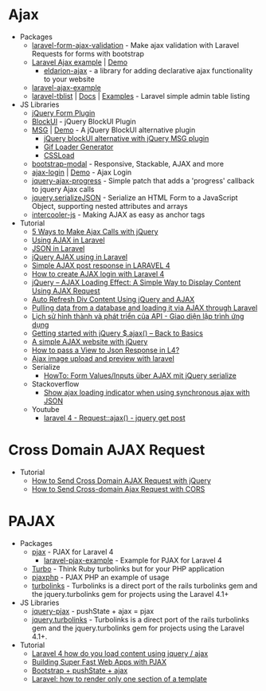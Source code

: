 # Ajax
* Packages
    - [laravel-form-ajax-validation](https://goo.gl/nfsuzT) - Make ajax validation with Laravel Requests for forms with bootstrap
    - [Laravel Ajax example](http://goo.gl/gWxq2w) | [Demo](http://laravelajaxexample.gopagoda.com/)
        - [eldarion-ajax](http://goo.gl/7gwGqY) - a library for adding declarative ajax functionality to your website
    - [laravel-ajax-example](http://goo.gl/1p1tvh)
    - [laravel-tblist](http://goo.gl/Y1wO3P) | [Docs](http://goo.gl/ZZIIsp) | [Examples](http://goo.gl/e23YKC) - Laravel simple admin table listing
* JS Libraries
    - [jQuery Form Plugin](http://goo.gl/ThCev3)
    - [BlockUI](http://goo.gl/ipa1N1) - jQuery BlockUI Plugin
    - [MSG](http://goo.gl/zx9YYJ) | [Demo](http://goo.gl/FpfVc3) - A jQuery BlockUI alternative plugin
        - [jQuery blockUI alternative with jQuery MSG plugin](http://goo.gl/BDjiZ4)
        - [Gif Loader Generator](http://goo.gl/xX1NCq)
        - [CSSLoad](http://cssload.net/)
    - [bootstrap-modal](http://goo.gl/3nYKPa) - Responsive, Stackable, AJAX and more
    - [ajax-login](http://goo.gl/s9xVvv) | [Demo](http://goo.gl/fln3KG) - Ajax Login
    - [jquery-ajax-progress](http://goo.gl/GSgR0P) - Simple patch that adds a 'progress' callback to jquery Ajax calls
    - [jquery.serializeJSON](http://goo.gl/wDJNex) - Serialize an HTML Form to a JavaScript Object, supporting nested attributes and arrays
    - [intercooler-js](https://goo.gl/ulq90C) - Making AJAX as easy as anchor tags
* Tutorial
    - [5 Ways to Make Ajax Calls with jQuery](http://goo.gl/3a71lN)
    - [Using AJAX in Laravel](http://goo.gl/tcwRTM)
    - [JSON in Laravel](http://goo.gl/vbJ6gk)
    - [jQuery AJAX using in Laravel](http://goo.gl/YC4faF)
    - [Simple AJAX post response in LARAVEL 4](http://goo.gl/J5IhIJ)
    - [How to create AJAX login with Laravel 4](http://goo.gl/Zj0yVP)
    - [jQuery – AJAX Loading Effect: A Simple Way to Display Content Using AJAX Request](http://goo.gl/ZexXc1)
    - [Auto Refresh Div Content Using jQuery and AJAX](http://goo.gl/UyYelb)
    - [Pulling data from a database and loading it via AJAX through Laravel](http://goo.gl/fZOK9M)
    - [Lịch sử hình thành và phát triển của API - Giao diện lập trình ứng dụng](http://goo.gl/V8ksYg)
    - [Getting started with jQuery $.ajax() – Back to Basics](http://goo.gl/GeKx22)
    - [A simple AJAX website with jQuery](http://goo.gl/6nBIKs)
    - [How to pass a View to Json Response in L4?](http://goo.gl/y6lzv4)
    - [Ajax image upload and preview with laravel](http://goo.gl/H0OnZz)
    - Serialize
        - [HowTo: Form Values/Inputs über AJAX mit jQuery serialize](http://goo.gl/9LdXYc)
    - Stackoverflow
        - [Show ajax loading indicator when using synchronous ajax with JSON](http://goo.gl/QVFEOQ)
    - Youtube
        - [laravel 4 - Request::ajax() - jquery get post](http://youtu.be/PRCm-7mEDkY)
# Cross Domain AJAX Request
* Tutorial
    - [How to Send Cross Domain AJAX Request with jQuery](http://goo.gl/5U6XuU)
    - [How to Send Cross-domain Ajax Request with CORS](http://goo.gl/40L24P)
# PAJAX
* Packages
    - [pjax](http://goo.gl/9oslCZ) - PJAX for Laravel 4
        - [laravel-pjax-example](https://goo.gl/lcjLjB) - Example for PJAX for Laravel 4
    - [Turbo](http://goo.gl/zkXFW7) - Think Ruby turbolinks but for your PHP application
    - [pjaxphp](http://goo.gl/5NnsVF) - PJAX PHP an example of usage
    - [turbolinks](http://goo.gl/jrfSCy) - Turbolinks is a direct port of the rails turbolinks gem and the jquery.turbolinks gem for projects using the Laravel 4.1+
* JS Libraries
    - [jquery-pjax](http://goo.gl/Zke5qC) - pushState + ajax = pjax
    - [jquery.turbolinks](https://goo.gl/jm4xon) - Turbolinks is a direct port of the rails turbolinks gem and the jquery.turbolinks gem for projects using the Laravel 4.1+.
* Tutorial
    - [Laravel 4 how do you load content using jquery / ajax](http://goo.gl/Uz6F8u)
    - [Building Super Fast Web Apps with PJAX](http://goo.gl/hLHAi1)
    - [Bootstrap + pushState + ajax](http://goo.gl/B9zQNV)
    - [Laravel: how to render only one section of a template](http://goo.gl/pnykLf)
